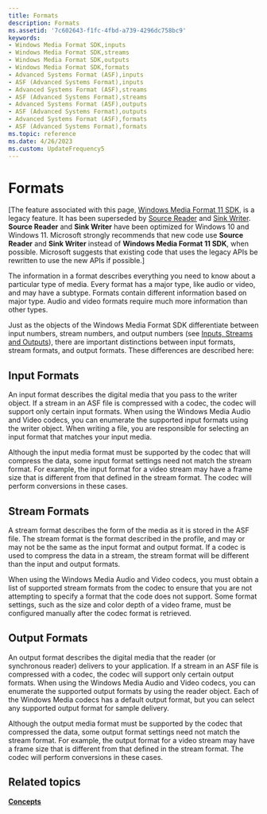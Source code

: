 ```yaml
---
title: Formats
description: Formats
ms.assetid: '7c602643-f1fc-4fbd-a739-4296dc758bc9'
keywords:
- Windows Media Format SDK,inputs
- Windows Media Format SDK,streams
- Windows Media Format SDK,outputs
- Windows Media Format SDK,formats
- Advanced Systems Format (ASF),inputs
- ASF (Advanced Systems Format),inputs
- Advanced Systems Format (ASF),streams
- ASF (Advanced Systems Format),streams
- Advanced Systems Format (ASF),outputs
- ASF (Advanced Systems Format),outputs
- Advanced Systems Format (ASF),formats
- ASF (Advanced Systems Format),formats
ms.topic: reference
ms.date: 4/26/2023
ms.custom: UpdateFrequency5
---
```


# Formats

\[The feature associated with this page, [Windows Media Format 11 SDK](/windows/win32/wmformat/windows-media-format-11-sdk), is a legacy feature. It has been superseded by [Source Reader](/windows/win32/medfound/source-reader) and [Sink Writer](/windows/win32/medfound/sink-writer). **Source Reader** and **Sink Writer** have been optimized for Windows 10 and Windows 11. Microsoft strongly recommends that new code use **Source Reader** and **Sink Writer** instead of **Windows Media Format 11 SDK**, when possible. Microsoft suggests that existing code that uses the legacy APIs be rewritten to use the new APIs if possible.\]

The information in a format describes everything you need to know about a particular type of media. Every format has a major type, like audio or video, and may have a subtype. Formats contain different information based on major type. Audio and video formats require much more information than other types.

Just as the objects of the Windows Media Format SDK differentiate between input numbers, stream numbers, and output numbers (see [Inputs, Streams and Outputs](inputs-streams-and-outputs.md)), there are important distinctions between input formats, stream formats, and output formats. These differences are described here:

## Input Formats

An input format describes the digital media that you pass to the writer object. If a stream in an ASF file is compressed with a codec, the codec will support only certain input formats. When using the Windows Media Audio and Video codecs, you can enumerate the supported input formats using the writer object. When writing a file, you are responsible for selecting an input format that matches your input media.

Although the input media format must be supported by the codec that will compress the data, some input format settings need not match the stream format. For example, the input format for a video stream may have a frame size that is different from that defined in the stream format. The codec will perform conversions in these cases.

## Stream Formats

A stream format describes the form of the media as it is stored in the ASF file. The stream format is the format described in the profile, and may or may not be the same as the input format and output format. If a codec is used to compress the data in a stream, the stream format will be different than the input and output formats.

When using the Windows Media Audio and Video codecs, you must obtain a list of supported stream formats from the codec to ensure that you are not attempting to specify a format that the code does not support. Some format settings, such as the size and color depth of a video frame, must be configured manually after the codec format is retrieved.

## Output Formats

An output format describes the digital media that the reader (or synchronous reader) delivers to your application. If a stream in an ASF file is compressed with a codec, the codec will support only certain output formats. When using the Windows Media Audio and Video codecs, you can enumerate the supported output formats by using the reader object. Each of the Windows Media codecs has a default output format, but you can select any supported output format for sample delivery.

Although the output media format must be supported by the codec that compressed the data, some output format settings need not match the stream format. For example, the output format for a video stream may have a frame size that is different from that defined in the stream format. The codec will perform conversions in these cases.

## Related topics

<dl> <dt>

[**Concepts**](concepts.md)
</dt> </dl>

 

 




